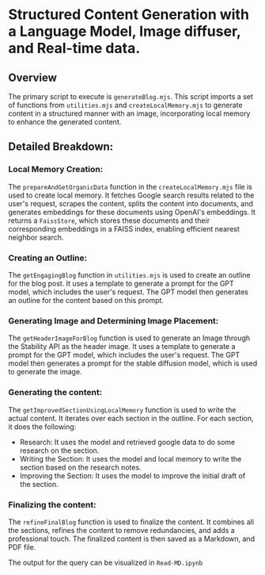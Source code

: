 # Structured Content Generation with a Language Model, Image diffuser, and Real-time data.

## Overview
The primary script to execute is `generateBlog.mjs`. This script imports a set of functions from `utilities.mjs` and `createLocalMemory.mjs` to generate content in a structured manner with an image, incorporating local memory to enhance the generated content.

## Detailed Breakdown:

### Local Memory Creation:
The `prepareAndGetOrganicData` function in the `createLocalMemory.mjs` file is used to create local memory. It fetches Google search results related to the user's request, scrapes the content, splits the content into documents, and generates embeddings for these documents using OpenAI's embeddings. It returns a `FaissStore`, which stores these documents and their corresponding embeddings in a FAISS index, enabling efficient nearest neighbor search.

### Creating an Outline:
The `getEngagingBlog` function in `utilities.mjs` is used to create an outline for the blog post. It uses a template to generate a prompt for the GPT model, which includes the user's request. The GPT model then generates an outline for the content based on this prompt.

###   Generating Image and Determining Image Placement:
The `getHeaderImageForBlog` function is used to generate an Image through the Stability API as the header image. It uses a template to generate a prompt for the GPT model, which includes the user's request. The GPT model then generates a prompt for the stable diffusion model, which is used to generate the image.

### Generating the content:
The `getImprovedSectionUsingLocalMemory` function is used to write the actual content. It iterates over each section in the outline. For each section, it does the following:

- Research: It uses the model and retrieved google data to do some research on the section.
- Writing the Section: It uses the model and local memory to write the section based on the research notes.
- Improving the Section: It uses the model to improve the initial draft of the section.

### Finalizing the content:
The `refineFinalBlog` function is used to finalize the content. It combines all the sections, refines the content to remove redundancies, and adds a professional touch. The finalized content is then saved as a Markdown, and PDF file. 

The output for the query can be visualized in `Read-MD.ipynb`

